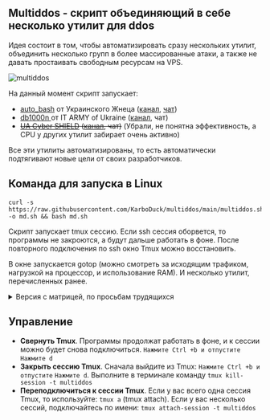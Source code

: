 ## Multiddos - скрипт объединяющий в себе несколько утилит для ddos
Идея состоит в том, чтобы автоматизировать сразу нескольких утилит, объединить несколько групп в более массированные атаки, а также не давать простаивать свободным ресурсам на VPS.

![multiddos](https://user-images.githubusercontent.com/53382906/161972523-a1197762-a166-45f2-9b68-6e13cc940d99.gif)

На данный момент скрипт запускает:
* [auto_bash](https://github.com/Aruiem234/auto_mhddos/tree/main/bash) от Украинского Жнеца ([канал](https://t.me/ukrainian_reaper_ddos), [чат](https://t.me/+azRzzKp-STpkMjNi))
* [db1000n ](https://github.com/Arriven/db1000n) от IT ARMY of Ukraine ([канал](https://t.me/itarmyofukraine2022), чат)
* ~~[UA Cyber SHIELD](https://github.com/opengs/uashield) ([канал](https://t.me/uashield), чат)~~ (Убрали, не понятна эффективность, а CPU у других утилит забирает очень активно)

Все эти утилиты автоматизированы, то есть автоматически подтягивают новые цели от своих разработчиков.

## Команда для запуска в Linux

```
curl -s https://raw.githubusercontent.com/KarboDuck/multiddos/main/multiddos.sh -o md.sh && bash md.sh
```

Скрипт запускает tmux сессию. Если ssh сессия оборвется, то программы не закроются, а будут дальше работать в фоне. После повторного подключения по ssh окно Tmux можно восстановить.

В окне запускается gotop (можно смотреть за исходящим трафиком, нагрузкой на процессор, и использование RAM).
И несколько утилит, перечисленных ранее. 

<details>
  <summary>Версия с матрицей, по просьбам трудящихся</summary>
  
Отличается только наличием cmatrix.
```
curl -s https://raw.githubusercontent.com/KarboDuck/multiddos/main/multiddos_matrix.sh -o multiddos_m.sh && bash multiddos_m.sh
```
![cmatrix](https://user-images.githubusercontent.com/53382906/162016355-5062d73e-16a1-4311-8090-14e24b696304.gif)
  
</details>

## Управление

* **Свернуть Tmux**. Программы продолжат работать в фоне, и к сессии можно будет снова подключиться. `Нажмите Ctrl +b и отпустите` `Нажмите d`
* **Закрыть сессию Tmux**. Сначала выйдите из Tmux: `Нажмите Ctrl +b и отпустите` `Нажмите d`. Выполните в терминале команду `tmux kill-session -t multiddos`
* **Переподключиться к сессии Tmux**. Если у вас всего одна сессия Tmux, то используйте: `tmux a` (tmux attach). Если у вас несколько сессий, подключайтесь по имени: `tmux attach-session -t multiddos`
